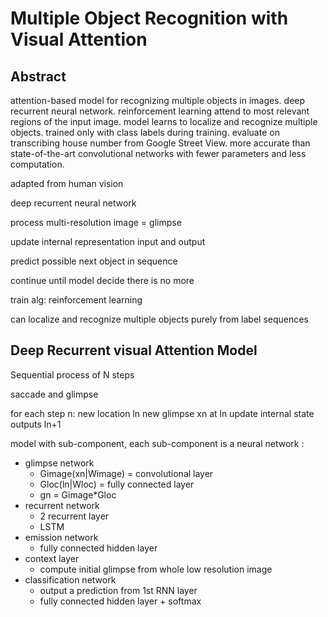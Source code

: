 # Multiple Object Recognition with Visual Attention

## Abstract

attention-based model for recognizing multiple objects in images.
deep recurrent neural network.
reinforcement learning attend to most relevant regions of the input image.
model learns to localize and recognize multiple objects.
trained only with class labels during training.
evaluate on transcribing house number from Google Street View.
more accurate than state-of-the-art convolutional networks with fewer parameters and less computation.

adapted from human vision

deep recurrent neural network

process multi-resolution image = glimpse

update internal representation input and output

predict possible next object in sequence

continue until model decide there is no more

train alg: reinforcement learning

can localize and recognize multiple objects purely from label sequences

## Deep Recurrent visual Attention Model

Sequential process of N steps

saccade and glimpse

for each step n:
  new location ln
  new glimpse xn at ln
  update internal state
  outputs ln+1

model with sub-component,
each sub-component is a neural network :

* glimpse network
    * Gimage(xn|Wimage) = convolutional layer
    * Gloc(ln|Wloc) = fully connected layer
    * gn = Gimage*Gloc
* recurrent network
    * 2 recurrent layer
    * LSTM
* emission network
    * fully connected hidden layer
* context layer
    * compute initial glimpse from whole low resolution image
* classification network
    * output a prediction from 1st RNN layer
    * fully connected hidden layer + softmax

